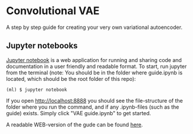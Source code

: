 # Convolutional VAE
A step by step guide for creating your very own variational autoencoder.

## Jupyter notebooks
[Jupyter notebook](http://www.jupyter.org) is a web application for running and sharing code and documentation in a user friendly and readable format. To start, run jupyter from the terminal (note: You should be in the folder where guide.ipynb is located, which should be the root folder of this repo):

```
(ml) $ jupyter notebook
```

If you open [http://localhost:8888](http://localhost:8888) you should see the file-structure of the folder where you run the command, and if any .ipynb-files (such as the guide) exists. Simply click "VAE guide.ipynb" to get started.

A readable WEB-version of the gude can be found [here](https://nbviewer.jupyter.org/github/epimedai/VAE/blob/master/VAE%20guide.ipynb).

